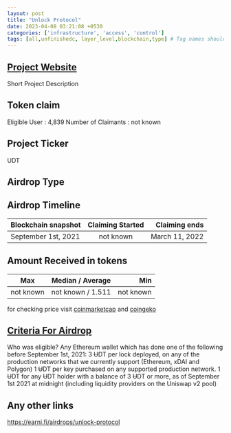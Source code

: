 ```yaml
---
layout: post
title: "Unlock Protocol"
date: 2023-04-08 03:21:08 +0530
categories: ['infrastructure', 'access', 'control']
tags: [all,unfinishedc, layer_level,blockchain,type] # Tag names should always be lowercase
---
```



## [Project Website](https://unlock-protocol.com/)

 Short Project Description

## Token claim

Eligible User : 4,839
Number of Claimants : not known

## Project Ticker

UDT

## Airdrop Type

## Airdrop Timeline

| Blockchain snapshot     | Claiming Started           | Claiming ends    |
| ----------------------- |:--------------------------:| ----------------:|
| September 1st, 2021     |        not known           |  March 11, 2022  |

## Amount Received in tokens  

| Max        |    Median / Average  |       Min    |
| ---------- |:--------------------:| ------------:|
| not known  |   not known / 1.511  |  not known   |

for checking price visit [coinmarketcap](https://coinmarketcap.com/currencies/) and [coingeko](https://www.coingecko.com/en/coins/)

## [Criteria For Airdrop](link)

Who was eligible?
Any Ethereum wallet which has done one of the following before September 1st, 2021:
3 ɄDT per lock deployed, on any of the production networks that we currently support (Ethereum, xDAI and Polygon)
1 ɄDT per key purchased on any supported production network.
1 ɄDT for any ɄDT holder with a balance of 3 ɄDT or more, as of September 1st 2021 at midnight (including liquidity providers on the Uniswap v2 pool)

## Any other links

<https://earni.fi/airdrops/unlock-protocol>
